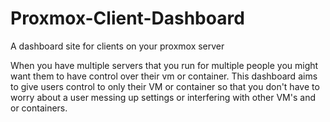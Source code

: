 # Proxmox-Client-Dashboard
A dashboard site for clients on your proxmox server

When you have multiple servers that you run for multiple people you might want them to have control over their vm or container.
This dashboard aims to give users control to only their VM or container so that you don't have to worry about a user messing up settings or interfering with other VM's and or containers.
